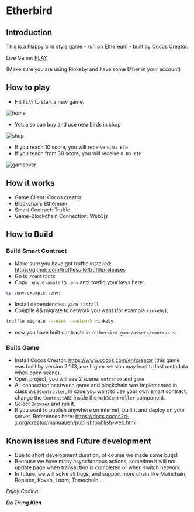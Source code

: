 # Etherbird

## Introduction

This is a Flappy bird style game - run on Ethereum - built by Cocos Creator.

Live Game: [PLAY](https://etherbird.surge.sh)

(Make sure you are using Rinkeby and have some Ether in your account)

## How to play

- Hit `PLAY` to start a new game.

![home](documentation/home.png)

- You also can buy and use new birds in shop

![shop](documentation/shop.png)

- If you reach 10 score, you will receive `0.01 ETH`
- If you reach from 30 score, you will receive `0.05 ETH`

![gameover](documentation/gameover.png)

## How it works

- Game Client: Cocos creator
- Blockchain: Ethereum
- Smart Contract: Truffle
- Game-Blockchain Connection: Web3js

## How to Build

### Build Smart Contract

- Make sure you have got truffle installed: https://github.com/trufflesuite/truffle/releases
- Go to `/contracts`
- Copy `.env.example` to `.env` and config your keys here:

```sh
cp .env.example .env;
```

- Install dependencies: `yarn install`
- Compile && migrate to network you want (for example `rinkeby`):

```sh
truffle migrate --reset --network rinkeby
```

- now you have built contracts in `/etherbird-game/assets/contracts`

### Build Game

- Install Cocos Creator: https://www.cocos.com/en/creator (this game was built by version 2.1.13, use higher version may lead to lost metadata when open scene).
- Open project, you will see 2 scene: `entrance` and `game`
- All connection beetween game and blockchain was implemented in class `Web3Controller`, in case you want to use your own smart contract, change the `ContractABI` inside the `Web3Controller` component.
- Select `Browser` and run it.
- If you want to publish anywhere on internet, built it and deploy on your server. References here: https://docs.cocos2d-x.org/creator/manual/en/publish/publish-web.html

## Known issues and Future development

- Due to short development duration, of course we made some bugs!
- Because we have many asynchronous actions, sometime it will not update page when transaction is completed or when switch network.
- In future, we will solve all bugs, and support more chain like Mainchain, Ropsten, Kovan, Loom, Tomochain....

_Enjoy Coding_

**_Do Trung Kien_**

